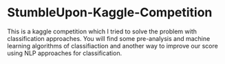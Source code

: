 # StumbleUpon-Kaggle-Competition

This is a kaggle competition which I tried to solve the problem with classification approaches. 
You will find some pre-analysis and machine learning algorithms of classifiaction and another way to improve our score using NLP approaches for classification.
